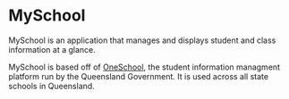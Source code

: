 # MySchool
MySchool is an application that manages and displays student and class information at a glance.

MySchool is based off of [OneSchool](https://oslp.eq.edu.au), the student information managment platform run by the Queensland Government. It is used across all state schools in Queensland.

